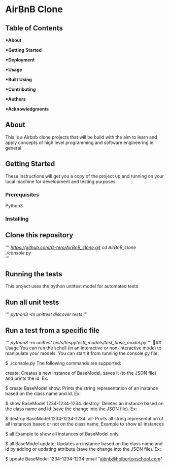 # AirBnB Clone

## Table of Contents

__*About__

__*Getting__ __Started__

__*Deployment__

__*Usage__

__*Built__ __Using__

__*Contributing__

__*Authors__

__*Acknowledgments__

 ## About

This is a Airbnb clone projects that will be build with the aim to learn and apply concepts of high level programming and software engineering in general 

## Getting Started
These instructions will get you a copy of the project up and running on your local machine for development and testing purposes.

### Prerequisites
Python3

### Installing
Clone this repository 
--------------------------------------------
'''
    *https://github.com/O-tero/AirBnB_clone.git*
    *cd AirBnB_clone*                           
    *./console.py*                              
'''
## Running the tests
This project uses the python unittest model for automated tests

## Run all unit tests
'''
    *python3 -m unittest discover tests*
'''
## Run a test from a specific file
'''
    *python3 -m unittest tests/tespytestt_models/test_base_model.py*
'''
🎈##  Usage
You can run the schell (in an interactive or non-interactive mode) to manipulate your models. You can start it from running the console.py file:

$ ./console.py
The following commands are supported:

create:
Creates a new instance of BaseModel, saves it (to the JSON file) and prints the id. Ex:

$ create BaseModel
show:
Prints the string representation of an instance based on the class name and id. Ex:

$ show BaseModel 1234-1234-1234.
destroy:
Deletes an instance based on the class name and id (save the change into the JSON file). Ex:

$ destroy BaseModel 1234-1234-1234.
all:
Prints all string representation of all instances based or not on the class name. Example to show all instances

$ all
Example to show all instances of BaseModel only

$ all BaseModel
update:
Updates an instance based on the class name and id by adding or updating attribute (save the change into the JSON file). Ex:

$ update BaseModel 1234-1234-1234 email "aibnb@holbertonschool.com"
